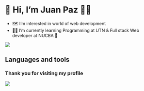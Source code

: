 <h1> 👋 Hi, I’m Juan Paz 👨‍💻 </h1>

- 🗺️ I’m interested in world of web development
- 👨‍🎓 I’m currently learning Programming at UTN & Full stack Web developer at NUCBA 🚀

<img src="https://media1.giphy.com/media/26BGIqWh2R1fi6JDa/giphy.gif?cid=790b76119ab5d8143699db8505f6766a8050a1aa37f3b21f&rid=giphy.gif&ct=g">

<div class="text">

<h2>Languages and tools</h2>
 
</div>

<div class="languages">

<img src="https://mauriciopatlan.github.io/portafolio/imagenes/skills/C.png" alt="C" style="display:none;width:70px;height:70px;">
<img src="https://upload.wikimedia.org/wikipedia/commons/thumb/9/99/Unofficial_JavaScript_logo_2.svg/1024px-Unofficial_JavaScript_logo_2.svg.png" alt="js" style="display:none;width:60px;height:60px;">
<img src="https://upload.wikimedia.org/wikipedia/commons/thumb/9/9a/Visual_Studio_Code_1.35_icon.svg/2048px-Visual_Studio_Code_1.35_icon.svg.png" alt="vscode" style="display:none;width:60px;height:60px;">
<img src="https://brandslogos.com/wp-content/uploads/images/large/arduino-logo-1.png" alt="arduino" style="display:none;width:60px;height:60px;">
<img src="https://upload.wikimedia.org/wikipedia/commons/thumb/c/c3/Python-logo-notext.svg/1024px-Python-logo-notext.svg.png" style="display:none;width:60px;height:60px;">


</div>  

<h3>Thank you for visiting my profile</h3>
<img src="https://c.tenor.com/jlTCJZIDvKAAAAAC/max-goof-disney.gif">
  
<!---
JuanPaz-Dev/JuanPaz-Dev is a ✨ special ✨ repository because its `README.md` (this file) appears on your GitHub profile.
You can click the Preview link to take a look at your changes.
--->
